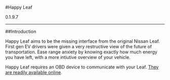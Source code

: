 #Happy Leaf

0.1.9.7
_______


##Introduction

Happy Leaf aims to be the missing interface from the original Nissan Leaf. First gen EV drivers were given a very restructive view of the future of transportation. Ease range anxiety by knowing exactly how much energy you have left, with a more intiutive overview of your vehicle.

Happy Leaf requires an OBD device to communicate with your Leaf. [They are readily available online](https://www.amazon.com/Veepeak-Scanner-Adapter-Diagnostic-Trouble/dp/B00WPW6BAE/ref=sr_1_1?s=automotive&ie=UTF8&qid=1491881368&sr=1-1&keywords=veepeak+obd2+scanner).

